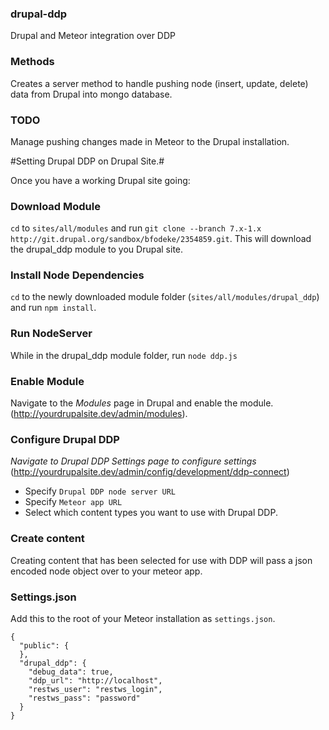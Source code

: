 ### drupal-ddp
Drupal and Meteor integration over DDP

### Methods
Creates a server method to handle pushing node (insert, update, delete) data from Drupal into mongo database.

### TODO
Manage pushing changes made in Meteor to the Drupal installation.

#Setting Drupal DDP on Drupal Site.#

Once you have a working Drupal site going:

### Download Module ###
`cd` to `sites/all/modules` and run `git clone --branch 7.x-1.x http://git.drupal.org/sandbox/bfodeke/2354859.git`. This will download the drupal_ddp module to you Drupal site.

### Install Node Dependencies ###
`cd` to the newly downloaded module folder (`sites/all/modules/drupal_ddp`) and run `npm install`.

### Run NodeServer ###
While in the drupal_ddp module folder, run `node ddp.js`

### Enable Module ###
Navigate to the *Modules* page in Drupal and enable the module. (http://yourdrupalsite.dev/admin/modules).

### Configure Drupal DDP ###
*Navigate to Drupal DDP Settings page to configure settings* (http://yourdrupalsite.dev/admin/config/development/ddp-connect)
- Specify `Drupal DDP node server URL`
- Specify `Meteor app URL`
- Select which content types you want to use with Drupal DDP.

### Create content ###
Creating content that has been selected for use with DDP will pass a json encoded node object over to your meteor app.

### Settings.json ###
Add this to the root of your Meteor installation as `settings.json`.

```
{
  "public": {
  },
  "drupal_ddp": {
    "debug_data": true,
    "ddp_url": "http://localhost",
    "restws_user": "restws_login",
    "restws_pass": "password"
  }
}
```
